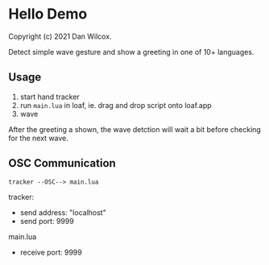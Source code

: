 Hello Demo
==========

Copyright (c) 2021 Dan Wilcox.

Detect simple wave gesture and show a greeting in one of 10+ languages.

Usage
-----

1. start hand tracker
2. run `main.lua` in loaf, ie. drag and drop script onto loaf.app
3. wave

After the greeting a shown, the wave detction will wait a bit before checking for the next wave.

OSC Communication
-----------------

```
tracker --OSC--> main.lua
```

tracker:
* send address: "localhost"
* send port: 9999

main.lua
* receive port: 9999
